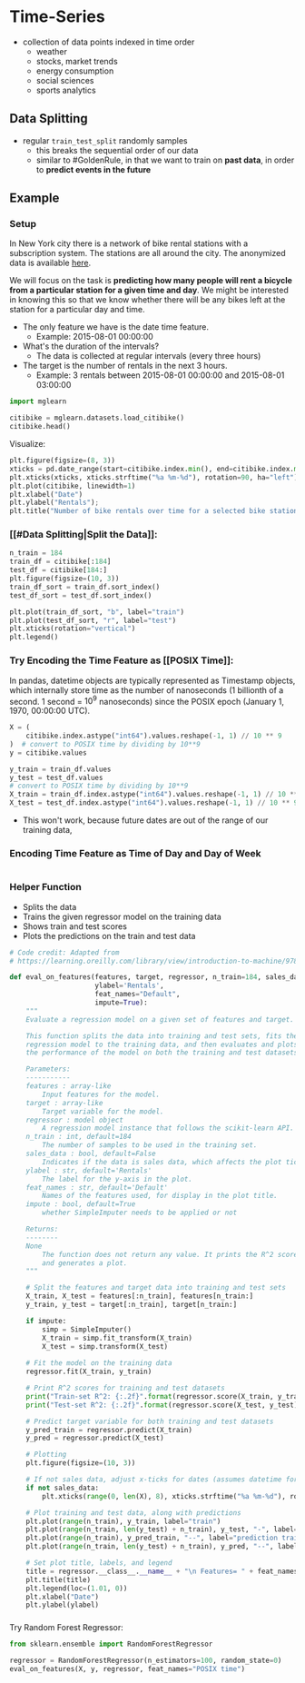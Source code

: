 # Time-Series
- collection of data points indexed in time order
	- weather
	- stocks, market trends
	- energy consumption
	- social sciences
	- sports analytics
## Data Splitting
- regular `train_test_split` randomly samples
	- this breaks the sequential order of our data
	- similar to #GoldenRule, in that we want to train on **past data**, in order to **predict events in the future**
## Example
### Setup
In New York city there is a network of bike rental stations with a subscription system. The stations are all around the city. The anonymized data is available [here](https://ride.citibikenyc.com/system-data).

We will focus on the task is **predicting how many people will rent a bicycle from a particular station for a given time and day**. We might be interested in knowing this so that we know whether there will be any bikes left at the station for a particular day and time.

- The only feature we have is the date time feature. 
    - Example: 2015-08-01 00:00:00
- What's the duration of the intervals? 
    - The data is collected at regular intervals (every three hours) 
- The target is the number of rentals in the next 3 hours. 
    - Example: 3 rentals between 2015-08-01 00:00:00 and 2015-08-01 03:00:00  
```python
import mglearn

citibike = mglearn.datasets.load_citibike()
citibike.head()
```
Visualize:
```python
plt.figure(figsize=(8, 3))
xticks = pd.date_range(start=citibike.index.min(), end=citibike.index.max(), freq="D")
plt.xticks(xticks, xticks.strftime("%a %m-%d"), rotation=90, ha="left")
plt.plot(citibike, linewidth=1)
plt.xlabel("Date")
plt.ylabel("Rentals");
plt.title("Number of bike rentals over time for a selected bike station");
```
### [[#Data Splitting|Split the Data]]:
```python
n_train = 184
train_df = citibike[:184]
test_df = citibike[184:]
plt.figure(figsize=(10, 3))
train_df_sort = train_df.sort_index()
test_df_sort = test_df.sort_index()

plt.plot(train_df_sort, "b", label="train")
plt.plot(test_df_sort, "r", label="test")
plt.xticks(rotation="vertical")
plt.legend()
```
### Try Encoding the Time Feature as [[POSIX Time]]:
In pandas, datetime objects are typically represented as Timestamp objects, which internally store time as the number of nanoseconds (1 billionth of a second. 1 second = $10^9$ nanoseconds) since the POSIX epoch (January 1, 1970, 00:00:00 UTC).
```python
X = (
    citibike.index.astype("int64").values.reshape(-1, 1) // 10 ** 9
)  # convert to POSIX time by dividing by 10**9
y = citibike.values

y_train = train_df.values
y_test = test_df.values
# convert to POSIX time by dividing by 10**9
X_train = train_df.index.astype("int64").values.reshape(-1, 1) // 10 ** 9
X_test = test_df.index.astype("int64").values.reshape(-1, 1) // 10 ** 9
```
- This won't work, because future dates are out of the range of our training data, 
### Encoding Time Feature as Time of Day and Day of Week
```python

```
### Helper Function
- Splits the data 
- Trains the given regressor model on the training data
- Shows train and test scores
- Plots the predictions on the train and test data
```python
# Code credit: Adapted from 
# https://learning.oreilly.com/library/view/introduction-to-machine/9781449369880/

def eval_on_features(features, target, regressor, n_train=184, sales_data=False, 
                     ylabel='Rentals', 
                     feat_names="Default", 
                     impute=True):
    """
    Evaluate a regression model on a given set of features and target.

    This function splits the data into training and test sets, fits the 
    regression model to the training data, and then evaluates and plots 
    the performance of the model on both the training and test datasets.

    Parameters:
    -----------
    features : array-like
        Input features for the model.
    target : array-like
        Target variable for the model.
    regressor : model object
        A regression model instance that follows the scikit-learn API.
    n_train : int, default=184
        The number of samples to be used in the training set.
    sales_data : bool, default=False
        Indicates if the data is sales data, which affects the plot ticks.
    ylabel : str, default='Rentals'
        The label for the y-axis in the plot.
    feat_names : str, default='Default'
        Names of the features used, for display in the plot title.
    impute : bool, default=True
        whether SimpleImputer needs to be applied or not

    Returns:
    --------
    None
        The function does not return any value. It prints the R^2 score
        and generates a plot.
    """

    # Split the features and target data into training and test sets
    X_train, X_test = features[:n_train], features[n_train:]
    y_train, y_test = target[:n_train], target[n_train:]

    if impute:
        simp = SimpleImputer()
        X_train = simp.fit_transform(X_train)
        X_test = simp.transform(X_test)
    
    # Fit the model on the training data
    regressor.fit(X_train, y_train)

    # Print R^2 scores for training and test datasets
    print("Train-set R^2: {:.2f}".format(regressor.score(X_train, y_train)))
    print("Test-set R^2: {:.2f}".format(regressor.score(X_test, y_test)))

    # Predict target variable for both training and test datasets
    y_pred_train = regressor.predict(X_train)
    y_pred = regressor.predict(X_test)

    # Plotting
    plt.figure(figsize=(10, 3))

    # If not sales data, adjust x-ticks for dates (assumes datetime format)
    if not sales_data: 
        plt.xticks(range(0, len(X), 8), xticks.strftime("%a %m-%d"), rotation=90, ha="left")

    # Plot training and test data, along with predictions
    plt.plot(range(n_train), y_train, label="train")
    plt.plot(range(n_train, len(y_test) + n_train), y_test, "-", label="test")
    plt.plot(range(n_train), y_pred_train, "--", label="prediction train")
    plt.plot(range(n_train, len(y_test) + n_train), y_pred, "--", label="prediction test")

    # Set plot title, labels, and legend
    title = regressor.__class__.__name__ + "\n Features= " + feat_names
    plt.title(title)
    plt.legend(loc=(1.01, 0))
    plt.xlabel("Date")
    plt.ylabel(ylabel)
```
###
Try Random Forest Regressor:
```python
from sklearn.ensemble import RandomForestRegressor

regressor = RandomForestRegressor(n_estimators=100, random_state=0)
eval_on_features(X, y, regressor, feat_names="POSIX time")
```

